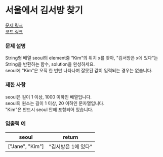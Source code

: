 # 서울에서 김서방 찾기
[문제 링크](https://programmers.co.kr/learn/courses/30/lessons/12919)  
[코드 링크](https://github.com/cruelladevil/programmers-algorithm/blob/main/level1/서울에서%20김서방%20찾기/code.js)

### 문제 설명
String형 배열 seoul의 element중 "Kim"의 위치 x를 찾아, "김서방은 x에 있다"는  
String을 반환하는 함수, solution을 완성하세요.  
seoul에 "Kim"은 오직 한 번만 나타나며 잘못된 값이 입력되는 경우는 없습니다.  

### 제한 사항
seoul은 길이 1 이상, 1000 이하인 배열입니다.  
seoul의 원소는 길이 1 이상, 20 이하인 문자열입니다.  
"Kim"은 반드시 seoul 안에 포함되어 있습니다.  

### 입출력 예
seoul	| return
---|---
["Jane", "Kim"] |	"김서방은 1에 있다"
